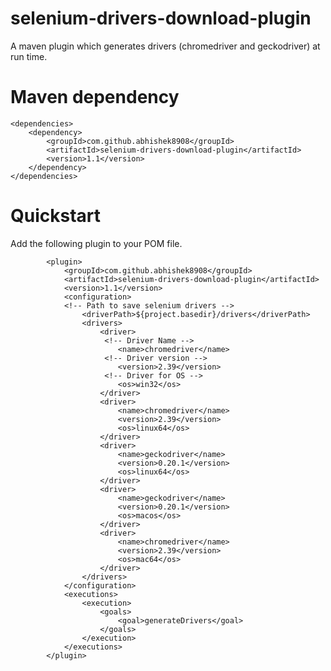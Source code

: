 # selenium-drivers-download-plugin
A maven plugin which generates drivers (chromedriver and geckodriver) at run time.

# Maven dependency
~~~
<dependencies>
    <dependency>
        <groupId>com.github.abhishek8908</groupId>
        <artifactId>selenium-drivers-download-plugin</artifactId>
        <version>1.1</version>
    </dependency>
</dependencies>
~~~


# Quickstart
Add the following plugin to your POM file.

            <plugin>
                <groupId>com.github.abhishek8908</groupId>
                <artifactId>selenium-drivers-download-plugin</artifactId>
                <version>1.1</version>
                <configuration>
                <!-- Path to save selenium drivers -->
                    <driverPath>${project.basedir}/drivers</driverPath>
                    <drivers>
                        <driver>
                         <!-- Driver Name -->
                            <name>chromedriver</name>
                         <!-- Driver version -->
                            <version>2.39</version>
                         <!-- Driver for OS -->
                            <os>win32</os>
                        </driver>
                        <driver>
                            <name>chromedriver</name>
                            <version>2.39</version>
                            <os>linux64</os>
                        </driver>
                        <driver>
                            <name>geckodriver</name>
                            <version>0.20.1</version>
                            <os>linux64</os>
                        </driver>
                        <driver>
                            <name>geckodriver</name>
                            <version>0.20.1</version>
                            <os>macos</os>
                        </driver>
                        <driver>
                            <name>chromedriver</name>
                            <version>2.39</version>
                            <os>mac64</os>
                        </driver>
                    </drivers>
                </configuration>
                <executions>
                    <execution>
                        <goals>
                            <goal>generateDrivers</goal>
                        </goals>
                    </execution>
                </executions>
            </plugin>
